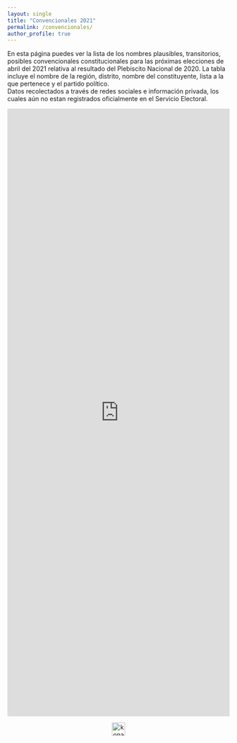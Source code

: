 ```yaml
---
layout: single
title: "Convencionales 2021"
permalink: /convencionales/
author_profile: true
---
```



En esta página puedes ver la lista de los nombres plausibles, transitorios, posibles convencionales constitucionales para las próximas elecciones de abril del 2021 relativa al resultado del Plebiscito Nacional de 2020. La tabla incluye el nombre de la región, distrito, nombre del constituyente, lista a la que pertenece y el partido político.     
Datos recolectados a través de redes sociales e información privada, los cuales aún no estan registrados oficialmente en el Servicio Electoral.


<iframe title="Constituyentes 2021" aria-label="chart" id="datawrapper-chart-xa6DP" src="https://datawrapper.dwcdn.net/xa6DP/1/" scrolling="no" frameborder="0" style="width: 0; min-width: 100% !important; border: none;" height="1374"></iframe><script type="text/javascript">!function(){"use strict";window.addEventListener("message",(function(a){if(void 0!==a.data["datawrapper-height"])for(var e in a.data["datawrapper-height"]){var t=document.getElementById("datawrapper-chart-"+e)||document.querySelector("iframe[src*='"+e+"']");t&&(t.style.height=a.data["datawrapper-height"][e]+"px")}}))}();
</script>


<!-- NES -->
<style>
.aligncenter {
    text-align: center;
}
</style>
<p class="aligncenter">
    <img src="/images/nes.png" width="30" height="30" alt="konami" />
</p>


<!-- Favicon -->
<link rel="apple-touch-icon" sizes="180x180" href="/apple-touch-icon.png">
<link rel="icon" type="image/png" sizes="32x32" href="/favicon-32x32.png">
<link rel="icon" type="image/png" sizes="16x16" href="/favicon-16x16.png">
<link rel="manifest" href="/site.webmanifest">
<link rel="mask-icon" href="/safari-pinned-tab.svg" color="#5bbad5">
<meta name="msapplication-TileColor" content="#b91d47">
<meta name="theme-color" content="#ffffff">
